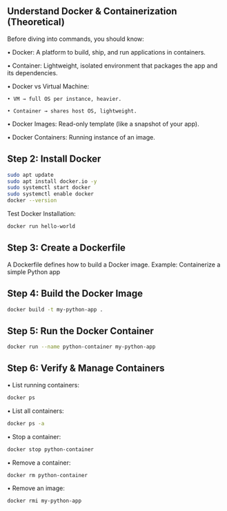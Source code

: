 ## Understand Docker & Containerization (Theoretical)

Before diving into commands, you should know:

  • Docker: A platform to build, ship, and run applications in containers.

  • Container: Lightweight, isolated environment that packages the app and its dependencies.

  • Docker vs Virtual Machine:

    • VM → full OS per instance, heavier.

    • Container → shares host OS, lightweight.

  • Docker Images: Read-only template (like a snapshot of your app).

  • Docker Containers: Running instance of an image.

  ## Step 2: Install Docker
  ```bash
sudo apt update
sudo apt install docker.io -y
sudo systemctl start docker
sudo systemctl enable docker
docker --version
```
Test Docker Installation:
```bash
docker run hello-world
```
## Step 3: Create a Dockerfile
A Dockerfile defines how to build a Docker image.
Example: Containerize a simple Python app

## Step 4: Build the Docker Image
```bash
docker build -t my-python-app .
```
## Step 5: Run the Docker Container
```bash
docker run --name python-container my-python-app
```
## Step 6: Verify & Manage Containers
• List running containers:
```bash
docker ps
```
• List all containers:
```bash
docker ps -a
```
• Stop a container:
```bash
docker stop python-container
```
• Remove a container:
```bash
docker rm python-container
```
• Remove an image:
```bash
docker rmi my-python-app
```
